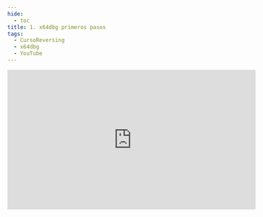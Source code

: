 ```yaml
---
hide:
  - toc
title: 1. x64dbg primeros pasos
tags:
  - CursoReversing
  - x64dbg
  - YouTube
---
```


<div class="video-responsive">
    <iframe width="560" height="315" src="https://www.youtube.com/embed/Af5pvCl0CBE" title="YouTube video player" frameborder="0" allow="accelerometer; autoplay; clipboard-write; encrypted-media; gyroscope; picture-in-picture; web-share" referrerpolicy="strict-origin-when-cross-origin" allowfullscreen></iframe>
</div>